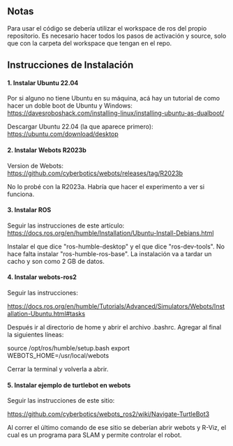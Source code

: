 ## Notas

Para usar el código se debería utilizar el workspace de ros del propio repositorio. Es necesario hacer todos los pasos de activación y source, solo que con la carpeta del workspace que tengan en el repo.

## Instrucciones de Instalación

#### 1. Instalar Ubuntu 22.04

Por si alguno no tiene Ubuntu en su máquina, acá hay un tutorial de como hacer un doble boot de Ubuntu y Windows: https://davesroboshack.com/installing-linux/installing-ubuntu-as-dualboot/

Descargar Ubuntu 22.04 (la que aparece primero): https://ubuntu.com/download/desktop

#### 2. Instalar Webots R2023b

Version de Webots: https://github.com/cyberbotics/webots/releases/tag/R2023b

No lo probé con la R2023a. Habría que hacer el experimento a ver si funciona.

#### 3. Instalar ROS

Seguir las instrucciones de este artículo:
https://docs.ros.org/en/humble/Installation/Ubuntu-Install-Debians.html

Instalar el que dice "ros-humble-desktop" y el que dice "ros-dev-tools". No hace falta instalar "ros-humble-ros-base".
La instalación va a tardar un cacho y son como 2 GB de datos.


#### 4. Instalar webots-ros2

Seguir las instrucciones:

https://docs.ros.org/en/humble/Tutorials/Advanced/Simulators/Webots/Installation-Ubuntu.html#tasks

Después ir al directorio de home y abrir el archivo .bashrc. Agregar al final la siguientes líneas:

source /opt/ros/humble/setup.bash
export WEBOTS_HOME=/usr/local/webots

Cerrar la terminal y volverla a abrir.

#### 5. Instalar ejemplo de turtlebot en webots

Seguir las instrucciones de este sitio:

https://github.com/cyberbotics/webots_ros2/wiki/Navigate-TurtleBot3

Al correr el último comando de ese sitio se deberían abrir webots y R-Viz, el cual es un programa para SLAM y permite controlar el robot.
